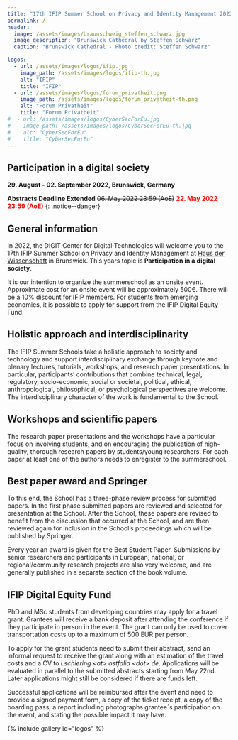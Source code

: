 ```yaml
---
title: "17th IFIP Summer School on Privacy and Identity Management 2022"
permalink: /
header:
  image: /assets/images/braunschweig_steffen_schwarz.jpg
  image_description: "Brunswick Cathedral by Steffen Schwarz"
  caption: "Brunswick Cathedral - Photo credit: Steffen Schwarz"

logos:
  - url: /assets/images/logos/ifip.jpg
    image_path: /assets/images/logos/ifip-th.jpg
    alt: "IFIP"
    title: "IFIP"
  - url: /assets/images/logos/forum_privatheit.png
    image_path: /assets/images/logos/forum_privatheit-th.png
    alt: "Forum Privatheit"
    title: "Forum Privatheit"
#  - url: /assets/images/logos/CyberSecForEu.jpg
#    image_path: /assets/images/logos/CyberSecForEu-th.jpg
#    alt: "CyberSecForEu"
#    title: "CyberSecForEu"
---
```


## Participation in a digital society
**29. August - 02. September 2022, Brunswick, Germany**

**Abstracts Deadline Extended**	~~06. May 2022 23:59 (AoE)~~ <span style="color: red">**22. May 2022 23:59 (AoE)**</span>
{: .notice--danger}

## General information

In 2022, the DIGIT Center for Digital Technologies will welcome you to the 17th IFIP Summer School on Privacy and Identity Management at [Haus der Wissenschaft](https://www.hausderwissenschaft.org/) in Brunswick. This years topic is **Participation in a digital society**. 

It is our intention to organize the summerschool as an onsite event. Approximate cost for an onsite event will be approximately 500€. There will be a 10% discount for IFIP members. For students from emerging economies, it is possible to apply for support from the IFIP Digital Equity Fund.


## Holistic approach and interdisciplinarity

The IFIP Summer Schools take a holistic approach to society and technology and support interdisciplinary exchange through keynote and plenary lectures, tutorials, workshops, and research paper presentations. In particular, participants’ contributions that combine technical, legal, regulatory, socio-economic, social or societal, political, ethical, anthropological, philosophical, or psychological perspectives are welcome. The interdisciplinary character of the work is fundamental to the School.

## Workshops and scientific papers

The research paper presentations and the workshops have a particular focus on involving students, and on encouraging the publication of high-quality, thorough research papers by students/young researchers. For each paper at least one of the authors needs to enregister to the summerschool.

## Best paper award and Springer

To this end, the School has a three-phase review process for submitted papers. In the first phase submitted papers are reviewed and selected for presentation at the School. After the School, these papers are revised to benefit from the discussion that occurred at the School, and are then reviewed again for inclusion in the School’s proceedings which will be published by Springer.

Every year an award is given for the Best Student Paper. Submissions by senior researchers and participants in European, national, or regional/community research projects are also very welcome, and are generally published in a separate section of the book volume.

## IFIP Digital Equity Fund

PhD and MSc students from developing countries may apply for a travel grant. Grantees will receive a bank deposit after attending the conference if they participate in person in the event. The grant can only be used to cover transportation costs up to a maximum of 500 EUR per person.

To apply for the grant students need to submit their abstract, send an informal request to receive the grant along with an estimation of the travel costs and a CV to _i.schiering &lt;at&gt; ostfalia &lt;dot&gt; de_. Applications will be evaluated in parallel to the submitted abstracts starting from May 22nd. Later applications might still be considered if there are funds left.

Successful applications will be reimbursed after the event and need to provide a signed payment form, a copy of the ticket receipt, a copy of the boarding pass, a report including photographs grantee´s participation on the event, and stating the possible impact it may have. 

{% include gallery id="logos" %}

